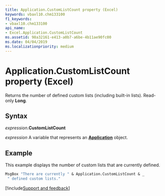 ```yaml
---
title: Application.CustomListCount property (Excel)
keywords: vbaxl10.chm133100
f1_keywords:
- vbaxl10.chm133100
api_name:
- Excel.Application.CustomListCount
ms.assetid: 98a32161-e413-a0b7-a6be-4b11ae90fc00
ms.date: 04/04/2019
ms.localizationpriority: medium
---
```



# Application.CustomListCount property (Excel)

Returns the number of defined custom lists (including built-in lists). Read-only **Long**.


## Syntax

_expression_.**CustomListCount**

_expression_ A variable that represents an **[Application](Excel.Application(object).md)** object.


## Example

This example displays the number of custom lists that are currently defined.

```vb
MsgBox "There are currently " & Application.CustomListCount & _ 
 " defined custom lists."
```




[!include[Support and feedback](~/includes/feedback-boilerplate.md)]